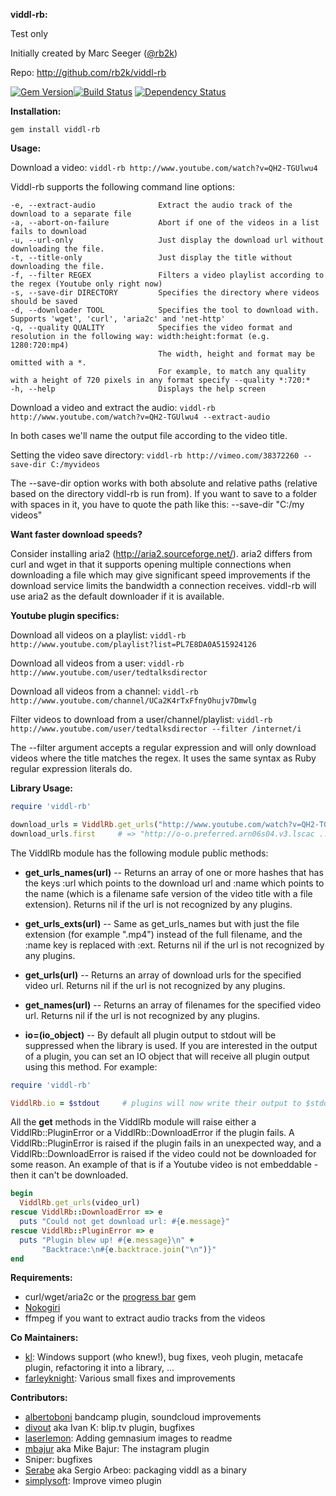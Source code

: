 __viddl-rb:__

Test only

Initially created by Marc Seeger ([@rb2k](github.com/rb2k))

Repo: http://github.com/rb2k/viddl-rb

[![Gem Version](https://badge.fury.io/rb/viddl-rb.png)](http://badge.fury.io/rb/viddl-rb)[![Build Status](https://secure.travis-ci.org/rb2k/viddl-rb.png)](http://travis-ci.org/rb2k/viddl-rb) [![Dependency Status](https://gemnasium.com/rb2k/viddl-rb.png)](https://gemnasium.com/rb2k/viddl-rb)

__Installation:__

`gem install viddl-rb`

__Usage:__

Download a video:
    ```viddl-rb http://www.youtube.com/watch?v=QH2-TGUlwu4```

Viddl-rb supports the following command line options:
```
-e, --extract-audio              Extract the audio track of the download to a separate file
-a, --abort-on-failure           Abort if one of the videos in a list fails to download
-u, --url-only                   Just display the download url without downloading the file.
-t, --title-only                 Just display the title without downloading the file.
-f, --filter REGEX               Filters a video playlist according to the regex (Youtube only right now)
-s, --save-dir DIRECTORY         Specifies the directory where videos should be saved
-d, --downloader TOOL            Specifies the tool to download with. Supports 'wget', 'curl', 'aria2c' and 'net-http'
-q, --quality QUALITY            Specifies the video format and resolution in the following way: width:height:format (e.g. 1280:720:mp4)
                                 The width, height and format may be omitted with a *.
                                 For example, to match any quality with a height of 720 pixels in any format specify --quality *:720:*
-h, --help                       Displays the help screen
```

Download a video and extract the audio:
    ```viddl-rb http://www.youtube.com/watch?v=QH2-TGUlwu4 --extract-audio```

In both cases we'll name the output file according to the video title.

Setting the video save directory:
    ```viddl-rb http://vimeo.com/38372260 --save-dir C:/myvideos```

The --save-dir option works with both absolute and relative paths (relative based on the directory viddl-rb is run from).
If you want to save to a folder with spaces in it, you have to quote the path like this: --save-dir "C:/my videos"

__Want faster download speeds?__

Consider installing aria2 (http://aria2.sourceforge.net/). aria2 differs from curl and wget in that it supports opening multiple connections when downloading a file which may give significant speed improvements if the download service limits the bandwidth a connection receives. viddl-rb will use aria2 as the default downloader if it is available.

__Youtube plugin specifics:__

Download all videos on a playlist:
    ```viddl-rb http://www.youtube.com/playlist?list=PL7E8DA0A515924126```

Download all videos from a user:
    ```viddl-rb http://www.youtube.com/user/tedtalksdirector```

Download all videos from a channel:
    ```viddl-rb http://www.youtube.com/channel/UCa2K4rTxFfnyOhujv7Dmwlg```

Filter videos to download from a user/channel/playlist:
    ```viddl-rb http://www.youtube.com/user/tedtalksdirector --filter /internet/i```

The --filter argument accepts a regular expression and will only download videos where the title matches the regex.
It uses the same syntax as Ruby regular expression literals do.

__Library Usage:__

```ruby
require 'viddl-rb'

download_urls = ViddlRb.get_urls("http://www.youtube.com/watch?v=QH2-TGUlwu4")
download_urls.first     # => "http://o-o.preferred.arn06s04.v3.lscac ..."
```

The ViddlRb module has the following module public methods:

* __get_urls_names(url)__
-- Returns an array of one or more hashes that has the keys :url which
points to the download url and :name which points to the name
(which is a filename safe version of the video title with a file extension).
Returns nil if the url is not recognized by any plugins.

* __get_urls_exts(url)__
-- Same as get_urls_names but with just the file extension (for example ".mp4")
instead of the full filename, and the :name key is replaced with :ext.
Returns nil if the url is not recognized by any plugins.

* __get_urls(url)__
-- Returns an array of download urls for the specified video url.
Returns nil if the url is not recognized by any plugins.

* __get_names(url)__
-- Returns an array of filenames for the specified video url.
Returns nil if the url is not recognized by any plugins.

* __io=(io_object)__
-- By default all plugin output to stdout will be suppressed when the library is used.
If you are interested in the output of a plugin, you can set an IO object that
will receive all plugin output using this method. For example:

```ruby
require 'viddl-rb'

ViddlRb.io = $stdout     # plugins will now write their output to $stdout
```

All the __get__ methods in the ViddlRb module will raise either a ViddlRb::PluginError or a ViddlRb::DownloadError if the plugin fails.
A ViddlRb::PluginError is raised if the plugin fails in an unexpected way, and a ViddlRb::DownloadError is raised if the video could not be downloaded for some reason.
An example of that is if a Youtube video is not embeddable - then it can't be downloaded.

```ruby
begin
  ViddlRb.get_urls(video_url)
rescue ViddlRb::DownloadError => e
  puts "Could not get download url: #{e.message}"
rescue ViddlRb::PluginError => e
  puts "Plugin blew up! #{e.message}\n" +
       "Backtrace:\n#{e.backtrace.join("\n")}"
end
```

__Requirements:__

* curl/wget/aria2c or the [progress bar](http://github.com/nex3/ruby-progressbar/) gem
* [Nokogiri](http://nokogiri.org/)
* ffmpeg if you want to extract audio tracks from the videos

__Co Maintainers:__
* [kl](https://github.com/kl): Windows support (who knew!), bug fixes, veoh plugin, metacafe plugin, refactoring it into a library, ...
* [farleyknight](https://github.com/farleyknight): Various small fixes and improvements

__Contributors:__
* [albertoboni](https://github.com/albertoboni) bandcamp plugin, soundcloud improvements
* [divout](https://github.com/divout) aka Ivan K: blip.tv plugin, bugfixes
* [laserlemon](https://github.com/laserlemon): Adding gemnasium images to readme
* [mbajur](https://github.com/mbajur) aka Mike Bajur: The instagram plugin
* Sniper: bugfixes
* [Serabe](https://github.com/Serabe) aka Sergio Arbeo: packaging viddl as a binary
* [simplysoft](https://github.com/simplysoft): Improve vimeo plugin
